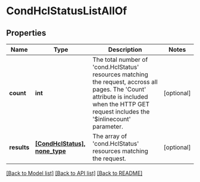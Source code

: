 # CondHclStatusListAllOf

## Properties
Name | Type | Description | Notes
------------ | ------------- | ------------- | -------------
**count** | **int** | The total number of &#39;cond.HclStatus&#39; resources matching the request, accross all pages. The &#39;Count&#39; attribute is included when the HTTP GET request includes the &#39;$inlinecount&#39; parameter. | [optional] 
**results** | [**[CondHclStatus], none_type**](CondHclStatus.md) | The array of &#39;cond.HclStatus&#39; resources matching the request. | [optional] 

[[Back to Model list]](../README.md#documentation-for-models) [[Back to API list]](../README.md#documentation-for-api-endpoints) [[Back to README]](../README.md)


